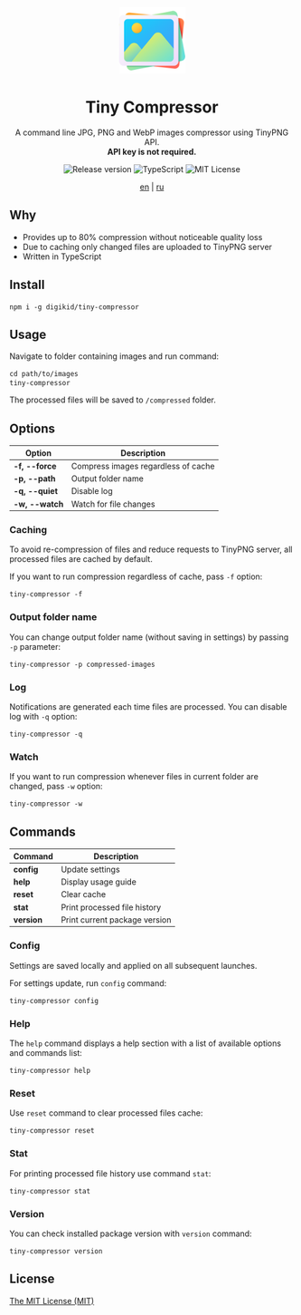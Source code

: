 <div align="center">
  <img alt="Tiny Compressor" src="https://github.com/digikid/tiny-compressor/raw/main/logo.png" height="117" />
  <h1>Tiny Compressor</h1>
  <p>A command line JPG, PNG and WebP images compressor using TinyPNG API.<br><b>API key is not required.</b></p>
  <img src="https://img.shields.io/github/release/digikid/tiny-compressor.svg?style=flat-square&logo=appveyor" alt="Release version">
  <img src="https://img.shields.io/github/languages/top/digikid/tiny-compressor.svg?style=flat-square&logo=appveyor" alt="TypeScript">
  <img src="https://img.shields.io/github/license/digikid/tiny-compressor.svg?style=flat-square&logo=appveyor" alt="MIT License">
  <p>
    <a href="https://github.com/digikid/tiny-compressor/blob/main/README.md">en</a> | <a href="https://github.com/digikid/tiny-compressor/blob/main/README-ru.md">ru</a></p>
</div>

## Why

- Provides up to 80% compression without noticeable quality loss
- Due to caching only changed files are uploaded to TinyPNG server
- Written in TypeScript

## Install

```shell
npm i -g digikid/tiny-compressor
```

## Usage

Navigate to folder containing images and run command:

```shell
cd path/to/images
tiny-compressor
```

The processed files will be saved to `/compressed` folder.

## Options

| Option             | Description                         |
|--------------------|-------------------------------------|
| <b>-f, --force</b> | Compress images regardless of cache |
| <b>-p, --path</b>  | Output folder name                  |
| <b>-q, --quiet</b> | Disable log                         |
| <b>-w, --watch</b> | Watch for file changes              |

### Caching

To avoid re-compression of files and reduce requests to TinyPNG server, all processed files are cached by default.

If you want to run compression regardless of cache, pass `-f` option:

```shell
tiny-compressor -f
```

### Output folder name

You can change output folder name (without saving in settings) by passing `-p` parameter:

```shell
tiny-compressor -p compressed-images
```

### Log

Notifications are generated each time files are processed. You can disable log with `-q` option:

```shell
tiny-compressor -q
```

### Watch

If you want to run compression whenever files in current folder are changed, pass `-w` option:

```shell
tiny-compressor -w
```

## Commands

| Command        | Description                   |
|----------------|-------------------------------|
| <b>config</b>  | Update settings               |
| <b>help</b>    | Display usage guide           |
| <b>reset</b>   | Clear cache                   |
| <b>stat</b>    | Print processed file history  |
| <b>version</b> | Print current package version |

### Config

Settings are saved locally and applied on all subsequent launches.

For settings update, run `config` command:

```shell
tiny-compressor config
```

### Help

The `help` command displays a help section with a list of available options and commands list:

```shell
tiny-compressor help
```

### Reset

Use `reset` command to clear processed files cache:

```shell
tiny-compressor reset
```

### Stat

For printing processed file history use command `stat`:

```shell
tiny-compressor stat
```

### Version

You can check installed package version with `version` command:

```shell
tiny-compressor version
```

## License

[The MIT License (MIT)](LICENSE)
